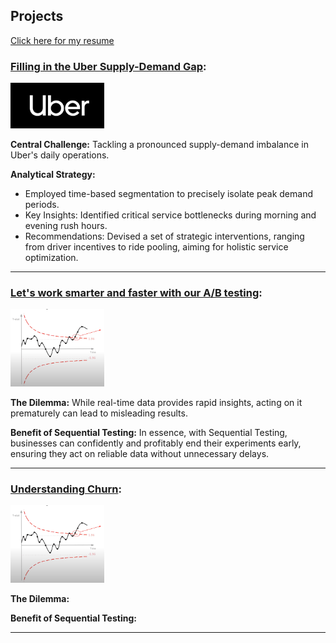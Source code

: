 ## Projects
[Click here for my resume](./resume.md)


### [Filling in the Uber Supply-Demand Gap](./Uber-supply-demand.md):
[<img src="./assets/images/uberlogo.png" alt="uberlogo" width="150" />](./Uber-supply-demand.md)

**Central Challenge:**
Tackling a pronounced supply-demand imbalance in Uber's daily operations.

**Analytical Strategy:**
- Employed time-based segmentation to precisely isolate peak demand periods.
- Key Insights: Identified critical service bottlenecks during morning and evening rush hours.
- Recommendations: Devised a set of strategic interventions, ranging from driver incentives to ride pooling, aiming for holistic service optimization.

---

### [Let's work smarter and faster with our A/B testing](./sequential_testing.md):

[<img src="./assets/images/sequential.png" alt="uberlogo" width="150" />](./sequential_testing.md)

**The Dilemma:** While real-time data provides rapid insights, acting on it prematurely can lead to misleading results.
  
**Benefit of Sequential Testing:**
 In essence, with Sequential Testing, businesses can confidently and profitably end their experiments early, ensuring they act on reliable data without unnecessary delays.

---

### [Understanding Churn](./solution_telecom_churn.ipynb):

[<img src="./assets/images/sequential.png" alt="uberlogo" width="150" />](./solution_telecom_churn.ipynb)

**The Dilemma:** 
  
**Benefit of Sequential Testing:**

---
